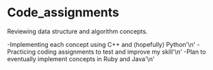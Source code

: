 # Code_assignments

Reviewing data structure and algorithm concepts.

-Implementing each concept using C++ and (hopefully) Python'\n'
-Practicing coding assignments to test and improve my skill'\n'
-Plan to eventually implement concepts in Ruby and Java'\n'
